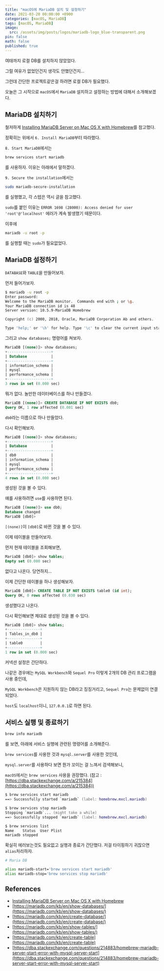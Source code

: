 ```yaml
---
title: "macOS에 MariaDB 설치 및 설정하기"
date: 2021-03-20 00:00:00 +0900
categories: [macOS, MariaDB]
tags: [macOS, MariaDB]
image:
  src: /assets/img/posts/logos/mariadb-logo_blue-transparent.png
pin: false
math: false
published: true
---
```


여태까지 로컬 DB를 설치하지 않았었다.

그럴 여유가 없었던건지 생각도 안했던건지...

그런데 간단한 프로젝트같은걸 하려면 로컬 DB가 필요했다.

오늘은 그 시작으로 `macOS`에서 `MariaDB` 설치하고 설정하는 방법에 대해서 소개해보겠다.

## MariaDB 설치하기

철저하게 [Installing MariaDB Server on Mac OS X with Homebrew](https://mariadb.com/resources/blog/installing-mariadb-10-1-16-on-mac-os-x-with-homebrew/)를 참고했다.

정확히는 위에서 `6. Install MariaDB`부터 따라했다.

`8. Start MariaDB`에서는

```zsh
brew services start mariadb
```

를 사용하자. 이유는 아래에서 말하겠다.

`9. Secure the installation`에서는

```zsh
sudo mariadb-secure-installation
```

를 실행했고, 각 스텝은 역시 글을 참고했다.

`sudo`를 붙인 이유는 `ERROR 1698 (28000): Access denied for user 'root'@'localhost'` 에러가 계속 발생했기 때문이다.

이후에

```zsh
mariadb -u root -p
```

를 실행할 때는 `sudo`가 필요없었다.

## MariaDB 설정하기

`DATABASE`와 `TABLE`을 만들어보자.

먼저 들어가보자.

```zsh
$ mariadb -u root -p
Enter password:
Welcome to the MariaDB monitor.  Commands end with ; or \g.
Your MariaDB connection id is 48
Server version: 10.5.9-MariaDB Homebrew

Copyright (c) 2000, 2018, Oracle, MariaDB Corporation Ab and others.

Type 'help;' or '\h' for help. Type '\c' to clear the current input statement.
```

그리고 `show databases;` 명령어를 쳐보자.

```sql
MariaDB [(none)]> show databases;
+--------------------+
| Database           |
+--------------------+
| information_schema |
| mysql              |
| performance_schema |
+--------------------+
3 rows in set (0.000 sec)
```

뭐가 없다. 놀만한 데이터베이스를 하나 만들겠다.

```sql
MariaDB [(none)]> CREATE DATABASE IF NOT EXISTS db0;
Query OK, 1 row affected (0.001 sec)
```

`db0`라는 이름으로 하나 만들었다.

다시 확인해보자.

```sql
MariaDB [(none)]> show databases;
+--------------------+
| Database           |
+--------------------+
| db0                |
| information_schema |
| mysql              |
| performance_schema |
+--------------------+
4 rows in set (0.000 sec)
```

생성된 것을 볼 수 있다.

얘를 사용하려면 `use`를 사용하면 된다.

```sql
MariaDB [(none)]> use db0;
Database changed
MariaDB [db0]>
```

`[(none)]`이 `[db0]`로 바뀐 것을 볼 수 있다.

이제 테이블을 만들어보자.

먼저 현재 테이블을 조회해보면,

```sql
MariaDB [db0]> show tables;
Empty set (0.000 sec)
```

없다고 나온다. 당연하지...

이제 간단한 테이블을 하나 생성해보자.

```sql
MariaDB [db0]> CREATE TABLE IF NOT EXISTS table0 (id int);
Query OK, 0 rows affected (0.030 sec)
```

생성했다고 나온다.

다시 확인해보면 제대로 생성된 것을 볼 수 있다.

```sql
MariaDB [db0]> show tables;
+---------------+
| Tables_in_db0 |
+---------------+
| table0        |
+---------------+
1 row in set (0.000 sec)
```

커넥션 설정은 간단하다.

나같은 경우에는 `MySQL Workbench`와 `Sequel Pro` 이렇게 2개의 DB 관리 프로그램을 사용 중인데,

`MySQL Workbench`은 지원하지 않는 DB라고 징징거리고, `Sequel Pro`는 문제없이 연결되었다.

`host`도 `localhost`이니, `127.0.0.1`로 하면 된다.

## 서비스 실행 및 종료하기

```zsh
brew info mariadb
```

를 보면, 아래에 서비스 실행에 관련된 명령어를 소개해준다.

`brew services`를 사용한 것과 `mysql.server`를 사용한 것인데,

`mysql.server`를 사용하다 보면 뭔가 꼬이는 걸 느껴서 검색해보니,

`macOS`에서는 `brew services` 사용을 권장했다. (참고 : [https://dba.stackexchange.com/a/215384](https://dba.stackexchange.com/a/215384))

```zsh
$ brew services start mariadb
==> Successfully started `mariadb` (label: homebrew.mxcl.mariadb)

$ brew services stop mariadb
Stopping `mariadb`... (might take a while)
==> Successfully stopped `mariadb` (label: homebrew.mxcl.mariadb)

$ brew services list
Name    Status  User Plist
mariadb stopped
```

확실히 에러보는것도 필요없고 실행과 종료가 간단했다. 저걸 타이핑하기 귀찮으면 `alias`처리하자.

```zsh
# Maria DB

alias mariadb-start='brew services start mariadb'
alias mariadb-stop='brew services stop mariadb'
```

## References

- [Installing MariaDB Server on Mac OS X with Homebrew](https://mariadb.com/resources/blog/installing-mariadb-10-1-16-on-mac-os-x-with-homebrew/)
- [https://mariadb.com/kb/en/show-databases/](https://mariadb.com/kb/en/show-databases/)
- [https://mariadb.com/kb/en/create-database/](https://mariadb.com/kb/en/create-database/)
- [https://mariadb.com/kb/en/show-tables/](https://mariadb.com/kb/en/show-tables/)
- [https://mariadb.com/kb/en/create-table](https://mariadb.com/kb/en/create-table)
- [https://dba.stackexchange.com/questions/214883/homebrew-mariadb-server-start-error-with-mysql-server-start](https://dba.stackexchange.com/questions/214883/homebrew-mariadb-server-start-error-with-mysql-server-start)
